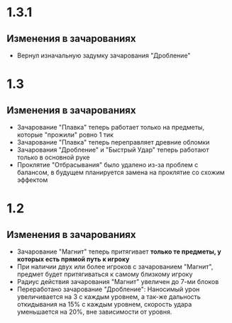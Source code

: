 # 1.3.1
## Изменения в зачарованиях
- Вернул изначальную задумку зачарования "Дробление"

# 1.3
## Изменения в зачарованиях
- Зачарование "Плавка" теперь работает только на предметы, которые "прожили" ровно 1 тик
- Зачарование "Плавка" теперь переправляет древние обломки
- Зачарования "Дробление" и "Быстрый Удар" теперь работают только в основной руке
- Проклятие "Отбрасывания" было удалено из-за проблем с балансом, в будущем планируется замена на проклятие со схожим эффектом

# 1.2
## Изменения в зачарованиях
- Зачарование "Магнит" теперь притягивает **только те предметы, у которых есть прямой путь к игроку**
- При наличии двух или более игроков с зачарованием "Магнит", предмет будет притягиваться к самому близкому игроку
- Радиус действия зачарования "Магнит" увеличен до 7-ми блоков
- Переработано зачарование "Дробление": Наносимый урон увеличивается на 3 с каждым уровнем, а так-же дальность откидывания на 15% с каждым уровнем, скорость удара уменьшается на 20%, вне зависимости от уровня.